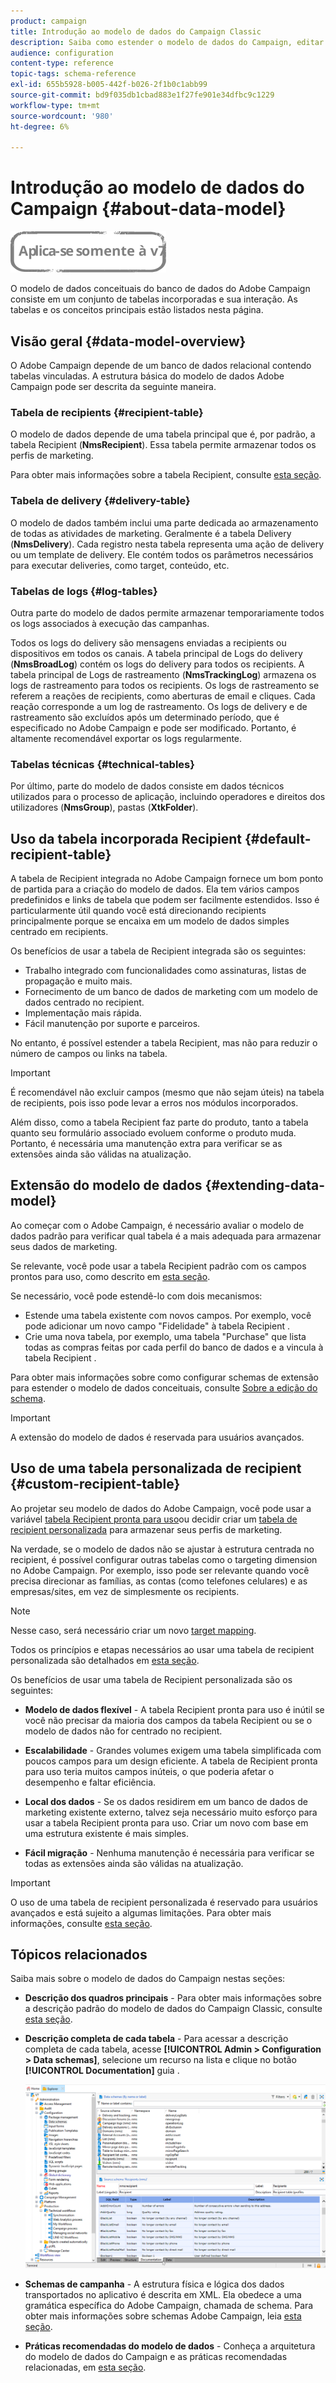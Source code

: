 ```yaml
---
product: campaign
title: Introdução ao modelo de dados do Campaign Classic
description: Saiba como estender o modelo de dados do Campaign, editar esquemas, usar APIs e muito mais
audience: configuration
content-type: reference
topic-tags: schema-reference
exl-id: 655b5928-b005-442f-b026-2f1b0c1abb99
source-git-commit: bd9f035db1cbad883e1f27fe901e34dfbc9c1229
workflow-type: tm+mt
source-wordcount: '980'
ht-degree: 6%

---
```


# Introdução ao modelo de dados do Campaign {#about-data-model}

![](../../assets/v7-only.svg)

O modelo de dados conceituais do banco de dados do Adobe Campaign consiste em um conjunto de tabelas incorporadas e sua interação. As tabelas e os conceitos principais estão listados nesta página.

## Visão geral {#data-model-overview}

O Adobe Campaign depende de um banco de dados relacional contendo tabelas vinculadas. A estrutura básica do modelo de dados Adobe Campaign pode ser descrita da seguinte maneira.

### Tabela de recipients {#recipient-table}

O modelo de dados depende de uma tabela principal que é, por padrão, a tabela Recipient (**NmsRecipient**). Essa tabela permite armazenar todos os perfis de marketing.

Para obter mais informações sobre a tabela Recipient, consulte [esta seção](#default-recipient-table).

### Tabela de delivery {#delivery-table}

O modelo de dados também inclui uma parte dedicada ao armazenamento de todas as atividades de marketing. Geralmente é a tabela Delivery (**NmsDelivery**). Cada registro nesta tabela representa uma ação de delivery ou um template de delivery. Ele contém todos os parâmetros necessários para executar deliveries, como target, conteúdo, etc.

### Tabelas de logs {#log-tables}

Outra parte do modelo de dados permite armazenar temporariamente todos os logs associados à execução das campanhas.

Todos os logs do delivery são mensagens enviadas a recipients ou dispositivos em todos os canais. A tabela principal de Logs do delivery (**NmsBroadLog**) contém os logs do delivery para todos os recipients.
A tabela principal de Logs de rastreamento (**NmsTrackingLog**) armazena os logs de rastreamento para todos os recipients. Os logs de rastreamento se referem a reações de recipients, como aberturas de email e cliques. Cada reação corresponde a um log de rastreamento.
Os logs de delivery e de rastreamento são excluídos após um determinado período, que é especificado no Adobe Campaign e pode ser modificado. Portanto, é altamente recomendável exportar os logs regularmente.

### Tabelas técnicas {#technical-tables}

Por último, parte do modelo de dados consiste em dados técnicos utilizados para o processo de aplicação, incluindo operadores e direitos dos utilizadores (**NmsGroup**), pastas (**XtkFolder**).

## Uso da tabela incorporada Recipient {#default-recipient-table}

A tabela de Recipient integrada no Adobe Campaign fornece um bom ponto de partida para a criação do modelo de dados. Ela tem vários campos predefinidos e links de tabela que podem ser facilmente estendidos. Isso é particularmente útil quando você está direcionando recipients principalmente porque se encaixa em um modelo de dados simples centrado em recipients.

Os benefícios de usar a tabela de Recipient integrada são os seguintes:

* Trabalho integrado com funcionalidades como assinaturas, listas de propagação e muito mais.
* Fornecimento de um banco de dados de marketing com um modelo de dados centrado no recipient.
* Implementação mais rápida.
* Fácil manutenção por suporte e parceiros.

No entanto, é possível estender a tabela Recipient, mas não para reduzir o número de campos ou links na tabela.

>[!IMPORTANT]
>
>É recomendável não excluir campos (mesmo que não sejam úteis) na tabela de recipients, pois isso pode levar a erros nos módulos incorporados.

Além disso, como a tabela Recipient faz parte do produto, tanto a tabela quanto seu formulário associado evoluem conforme o produto muda. Portanto, é necessária uma manutenção extra para verificar se as extensões ainda são válidas na atualização.

## Extensão do modelo de dados  {#extending-data-model}

Ao começar com o Adobe Campaign, é necessário avaliar o modelo de dados padrão para verificar qual tabela é a mais adequada para armazenar seus dados de marketing.

Se relevante, você pode usar a tabela Recipient padrão com os campos prontos para uso, como descrito em [esta seção](#default-recipient-table).

Se necessário, você pode estendê-lo com dois mecanismos:

* Estende uma tabela existente com novos campos. Por exemplo, você pode adicionar um novo campo &quot;Fidelidade&quot; à tabela Recipient .
* Crie uma nova tabela, por exemplo, uma tabela &quot;Purchase&quot; que lista todas as compras feitas por cada perfil do banco de dados e a vincula à tabela Recipient .

Para obter mais informações sobre como configurar schemas de extensão para estender o modelo de dados conceituais, consulte [Sobre a edição do schema](../../configuration/using/about-schema-edition.md).

>[!IMPORTANT]
>
>A extensão do modelo de dados é reservada para usuários avançados.

## Uso de uma tabela personalizada de recipient {#custom-recipient-table}

Ao projetar seu modelo de dados do Adobe Campaign, você pode usar a variável [tabela Recipient pronta para uso](#default-recipient-table)ou decidir criar um [tabela de recipient personalizada](../../configuration/using/about-custom-recipient-table.md) para armazenar seus perfis de marketing.

Na verdade, se o modelo de dados não se ajustar à estrutura centrada no recipient, é possível configurar outras tabelas como o targeting dimension no Adobe Campaign. Por exemplo, isso pode ser relevante quando você precisa direcionar as famílias, as contas (como telefones celulares) e as empresas/sites, em vez de simplesmente os recipients.

>[!NOTE]
>
>Nesse caso, será necessário criar um novo [target mapping](../../configuration/using/target-mapping.md).

Todos os princípios e etapas necessários ao usar uma tabela de recipient personalizada são detalhados em [esta seção](../../configuration/using/about-custom-recipient-table.md).

Os benefícios de usar uma tabela de Recipient personalizada são os seguintes:

* **Modelo de dados flexível** - A tabela Recipient pronta para uso é inútil se você não precisar da maioria dos campos da tabela Recipient ou se o modelo de dados não for centrado no recipient.

* **Escalabilidade** - Grandes volumes exigem uma tabela simplificada com poucos campos para um design eficiente. A tabela de Recipient pronta para uso teria muitos campos inúteis, o que poderia afetar o desempenho e faltar eficiência.

* **Local dos dados** - Se os dados residirem em um banco de dados de marketing existente externo, talvez seja necessário muito esforço para usar a tabela Recipient pronta para uso. Criar um novo com base em uma estrutura existente é mais simples.

* **Fácil migração** - Nenhuma manutenção é necessária para verificar se todas as extensões ainda são válidas na atualização.

>[!IMPORTANT]
>
>O uso de uma tabela de recipient personalizada é reservado para usuários avançados e está sujeito a algumas limitações. Para obter mais informações, consulte [esta seção](../../configuration/using/about-custom-recipient-table.md).

## Tópicos relacionados

Saiba mais sobre o modelo de dados do Campaign nestas seções:

* **Descrição dos quadros principais** - Para obter mais informações sobre a descrição padrão do modelo de dados do Campaign Classic, consulte [esta seção](../../configuration/using/data-model-description.md).

* **Descrição completa de cada tabela** - Para acessar a descrição completa de cada tabela, acesse **[!UICONTROL Admin > Configuration > Data schemas]**, selecione um recurso na lista e clique no botão **[!UICONTROL Documentation]** guia .

   ![](assets/data-model_documentation-tab.png)


* **Schemas de campanha** - A estrutura física e lógica dos dados transportados no aplicativo é descrita em XML. Ela obedece a uma gramática específica do Adobe Campaign, chamada de schema. Para obter mais informações sobre schemas Adobe Campaign, leia [esta seção](../../configuration/using/about-schema-reference.md).

* **Práticas recomendadas do modelo de dados** - Conheça a arquitetura do modelo de dados do Campaign e as práticas recomendadas relacionadas, em [esta seção](../../configuration/using/data-model-best-practices.md#data-model-architecture).
